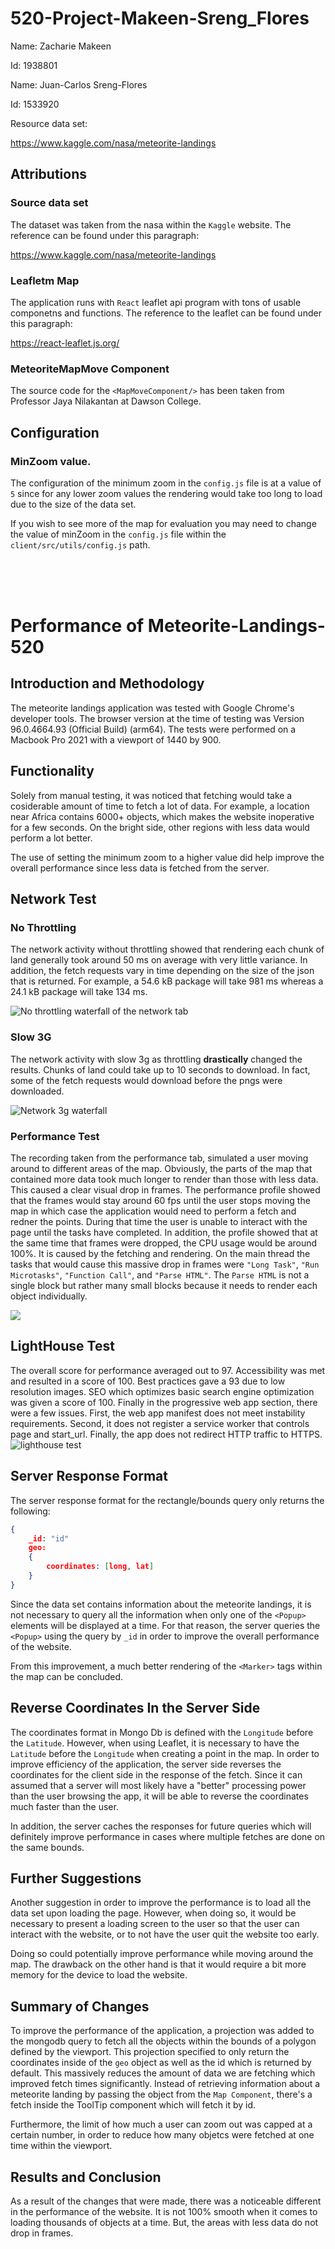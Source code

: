 # 520-Project-Makeen-Sreng_Flores
Name: Zacharie Makeen

Id: 1938801

Name: Juan-Carlos Sreng-Flores

Id: 1533920


Resource data set: 

https://www.kaggle.com/nasa/meteorite-landings

## Attributions

### Source data set

The dataset was taken from the nasa within the `Kaggle` website. The reference can be found under this paragraph:

https://www.kaggle.com/nasa/meteorite-landings

### Leafletm Map

The application runs with `React` leaflet api program with tons of usable componetns and functions. The reference to the 
leaflet can be found under this paragraph:

https://react-leaflet.js.org/

### MeteoriteMapMove Component

The source code for the `<MapMoveComponent/>` has been taken from Professor Jaya Nilakantan at Dawson College. 

## Configuration 

### MinZoom value.

The configuration of the minimum zoom in the `config.js` file is at a value of `5` since for any lower zoom values the rendering would take too long to load due to the size of the data set.

If you wish to see more of the map for evaluation you may need to change the value of minZoom in the `config.js` file within the `client/src/utils/config.js` path.

<br>
<br>
<br>

# Performance of Meteorite-Landings-520

## Introduction and Methodology

The meteorite landings application was tested with Google Chrome's developer tools. The browser version at the time of testing was Version 96.0.4664.93 (Official Build) (arm64). The tests were performed on a Macbook Pro 2021 with a viewport of 1440 by 900.

## Functionality

Solely from manual testing, it was noticed that fetching would take a cosiderable amount of time to fetch a lot of data. For example, a location near Africa contains 6000+ objects, which makes the website inoperative for a few seconds. On the bright side, other regions with less data would perform a lot better.

The use of setting the minimum zoom to a higher value did help improve the overall performance since less data is fetched from the server. 

## Network Test

### No Throttling

The network activity without throttling showed that rendering each chunk of land generally took around 50 ms on average with very little variance. In addition, the fetch requests vary in time depending on the size of the json that is returned. For example, a 54.6 kB package will take 981 ms whereas a 24.1 kB package will take 134 ms.

<img src="./assets/network-no-throttling.png" alt="No throttling waterfall of the network tab"/>

### Slow 3G

The network activity with slow 3g as throttling **drastically** changed the results. Chunks of land could take up to 10 seconds to download. In fact, some of the fetch requests would download before the pngs were downloaded.

<img src="./assets/network-slow-3g.png" alt="Network 3g waterfall ">

### Performance Test

The recording taken from the performance tab, simulated a user moving around to different areas of the map. Obviously, the parts of the map that contained more data took much longer to render than those with less data. This caused a clear visual drop in frames. The performance profile showed that the frames would stay around 60 fps until the user stops moving the map in which case the application would need to perform a fetch and redner the points. During that time the user is unable to interact with the page until the tasks have completed. In addition, the profile showed that at the same time that frames were dropped, the CPU usage would be around 100%. It is caused by the fetching and rendering. On the main thread the tasks that would cause this massive drop in frames were `"Long Task"`, `"Run Microtasks"`, `"Function Call"`, and `"Parse HTML"`. The `Parse HTML` is not a single block but rather many small blocks because it needs to render each object individually.

<img src="./assets/performance.png">

## LightHouse Test
The overall score for performance averaged out to 97. Accessibility was met and resulted in a score of 100. Best practices gave a 93 due to low resolution images. SEO which optimizes basic search engine optimization was given a score of 100. Finally in the progressive web app section, there were a few issues. First, the web app manifest does not meet instability requirements. Second, it does not register a service worker that controls page and start_url. Finally, the app does not redirect HTTP traffic to HTTPS.
<img src="./assets/lighthouse.png" alt="lighthouse test" />

## Server Response Format 

The server response format for the rectangle/bounds query only returns the following:
```json
{
    _id: "id"
    geo:
    {
        coordinates: [long, lat]
    }
}
```
Since the data set contains information about the meteorite landings, it is not necessary to query all the information when only one of the `<Popup>` elements will be displayed at a time. For that reason, the server queries the `<Popup>` using the query by `_id` in order to improve the overall performance of the website.

From this improvement, a much better rendering of the `<Marker>` tags within the map can be concluded.

## Reverse Coordinates In the Server Side 

The coordinates format in Mongo Db is defined with the `Longitude` before the `Latitude`. However, when using Leaflet, it is necessary to have the `Latitude` before the `Longitude` when creating a point in the map. In order to improve efficiency of the application, the server side reverses the coordinates for the client side in the response of the fetch. Since it can assumed that a server will most likely have a "better" processing power than the user browsing the app, it will be able to reverse the coordinates much faster than the user. 

In addition, the server caches the responses for future queries which will definitely improve performance in cases where multiple fetches are done on the same bounds.

## Further Suggestions 

Another suggestion in order to improve the performance is to load all the data set upon loading the page. However, when doing so, it would be necessary to present a loading screen to the user so that the user can interact with the website, or to not have the user quit the website too early.

Doing so could potentially improve performance while moving around the map. The drawback on the other hand is that it would require a bit more memory for the device to load the website. 
## Summary of Changes

To improve the performance of the application, a projection was added to the mongodb query to fetch all the objects within the bounds of a polygon defined by the viewport. This projection specified to only return the coordinates inside of the `geo` object as well as the id which is returned by default. This massively reduces the amount of data we are fetching which improved fetch times significantly. Instead of retrieving information about a meteorite landing by passing the object from the `Map Component`, there's a fetch inside the ToolTip component which will fetch it by id.

Furthermore, the limit of how much a user can zoom out was capped at a certain number, in order to reduce how many objetcs were fetched at one time within the viewport.

## Results and Conclusion

As a result of the changes that were made, there was a noticeable different in the performance of the website. It is not 100% smooth when it comes to loading thousands of objects at a time. But, the areas with less data do not drop in frames.
